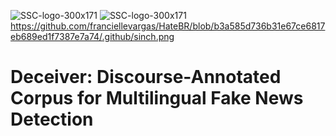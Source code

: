 ![SSC-logo-300x171](https://github.com/franciellevargas/HateBR/blob/7e5fe34063f89296b17f8c255b89360dfef75761/.github/icmc.png)     ![SSC-logo-300x171](https://github.com/franciellevargas/HateBR/blob/1c2ecbc54df5719102d068370b3eca9dacea8334/.github/locus_media.png) https://github.com/franciellevargas/HateBR/blob/b3a585d736b31e67ce6817eb689ed1f7387e7a74/.github/sinch.png
# Deceiver: Discourse-Annotated Corpus for Multilingual Fake News Detection
